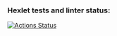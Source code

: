 ### Hexlet tests and linter status:
[![Actions Status](https://github.com/Difuster/frontend-project-lvl2/workflows/hexlet-check/badge.svg)](https://github.com/Difuster/frontend-project-lvl2/actions)